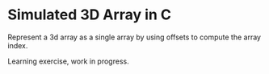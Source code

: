 Simulated 3D Array in C
=======================
Represent a 3d array as a single array by using offsets to compute the array index.

Learning exercise, work in progress.
